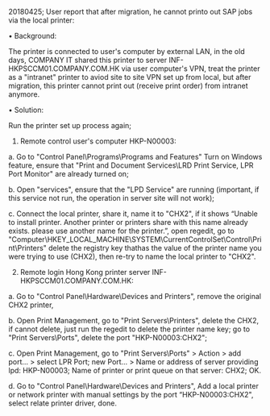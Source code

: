 20180425; User report that after migration, he cannot printo out SAP jobs via the local printer: 

• Background: 

The printer is connected to user's computer by external LAN, in the old days, COMPANY IT shared this printer to server INF-HKPSCCM01.COMPANY.COM.HK via user computer's VPN, treat the printer as a "intranet" printer to aviod site to site VPN set up from local, but after migration, this printer cannot print out (receive print order) from intranet anymore.

• Solution: 

Run the printer set up process again;
        
1. Remote control user's computer HKP-N00003: 

a. Go to "Control Panel\Programs\Programs and Features\" Turn on Windows feature, ensure that "Print and Document Services\LRD Print Service, LPR Port Monitor"  are already turned on;

b. Open "services", ensure that the "LPD Service" are running (important, if this service not run, the operation in server site will not work);

c. Connect the local printer, share it, name it to "CHX2", if it shows “Unable to install printer. Another printer or printers share with this name already exists. please use another name for the printer.”, open regedit, go to "Computer\HKEY_LOCAL_MACHINE\SYSTEM\CurrentControlSet\Control\Print\Printers\" delete the registry key thathas the value of the printer name you were trying to use (CHX2), then re-try to name the local printer to "CHX2".

2. Remote login Hong Kong printer server INF-HKPSCCM01.COMPANY.COM.HK:

a. Go to "Control Panel\Hardware\Devices and Printers", remove the original CHX2 printer,

b. Open Print Management, go to "Print Servers\Printers", delete the CHX2, if cannot delete, just run the regedit to delete the printer name key; go to "Print Servers\Ports", delete the port "HKP-N00003:CHX2";

c. Open Print Management, go to "Print Servers\Ports" > Action > add port… > select LPR Port; new Port… > Name or address of server providing lpd: HKP-N00003; Name of printer or print queue on that server: CHX2; OK.

d. Go to "Control Panel\Hardware\Devices and Printers",  Add a local printer or network printer with  manual settings by the port “HKP-N00003:CHX2", select relate printer driver, done.
